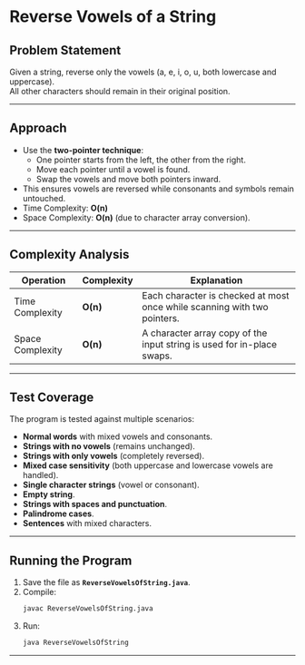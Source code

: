 # Reverse Vowels of a String

## Problem Statement
Given a string, reverse only the vowels (a, e, i, o, u, both lowercase and uppercase).  
All other characters should remain in their original position.

---

## Approach

- Use the **two-pointer technique**:
  - One pointer starts from the left, the other from the right.
  - Move each pointer until a vowel is found.
  - Swap the vowels and move both pointers inward.
- This ensures vowels are reversed while consonants and symbols remain untouched.
- Time Complexity: **O(n)**
- Space Complexity: **O(n)** (due to character array conversion).

---

## Complexity Analysis

| Operation           | Complexity | Explanation |
|---------------------|------------|-------------|
| Time Complexity     | **O(n)**   | Each character is checked at most once while scanning with two pointers. |
| Space Complexity    | **O(n)**   | A character array copy of the input string is used for in-place swaps. |

---

## Test Coverage

The program is tested against multiple scenarios:
- **Normal words** with mixed vowels and consonants.
- **Strings with no vowels** (remains unchanged).
- **Strings with only vowels** (completely reversed).
- **Mixed case sensitivity** (both uppercase and lowercase vowels are handled).
- **Single character strings** (vowel or consonant).
- **Empty string**.
- **Strings with spaces and punctuation**.
- **Palindrome cases**.
- **Sentences** with mixed characters.

---

## Running the Program

1. Save the file as **`ReverseVowelsOfString.java`**.
2. Compile:
   ```bash
   javac ReverseVowelsOfString.java
   ```
3. Run:
   ```bash
   java ReverseVowelsOfString
   ```
---
